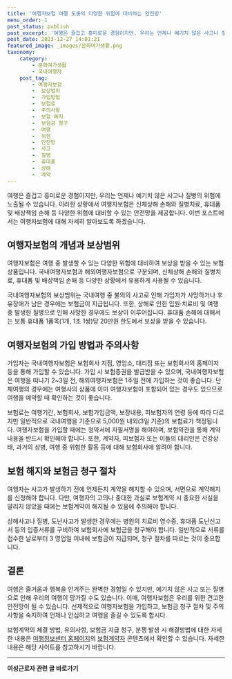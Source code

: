 ```yaml
---
title: '여행자보험 여행 도중의 다양한 위험에 대비하는 안전망'
menu_order: 1
post_status: publish
post_excerpt: '여행은 즐겁고 흥미로운 경험이지만, 우리는 언제나 예기치 않은 사고나 질병의 위험에 노출될 수 있습니다. 이러한 상황에서 여행자보험은 신체상해 손해와 질병치료, 휴대품 및 배상책임 손해 등 다양한 위험에 대비할 수 있는 안전망을 제공합니다. 이번 포스트에서는 여행자보험에 대해 자세히 알아보도록 하겠습니다.'
post_date: 2023-12-27 14:01:21
featured_image: _images/문화여가생활.png
taxonomy:
    category:
        - 문화여가생활
        - 국내여행자
    post_tag:
        - 여행자보험
        -  보상범위
        -  가입방법
        -  보험료
        -  주의사항
        -  보험 해지
        -  보험금 청구
        -  여행
        -  위험
        -  안전망
        -  사고
        -  질병
        -  휴대품
        -  상해
        -  계약
---
```



여행은 즐겁고 흥미로운 경험이지만, 우리는 언제나 예기치 않은 사고나 질병의 위험에 노출될 수 있습니다. 이러한 상황에서 여행자보험은 신체상해 손해와 질병치료, 휴대품 및 배상책임 손해 등 다양한 위험에 대비할 수 있는 안전망을 제공합니다. 이번 포스트에서는 여행자보험에 대해 자세히 알아보도록 하겠습니다.

## 여행자보험의 개념과 보상범위

여행자보험은 여행 중 발생할 수 있는 다양한 위험에 대비하여 보상을 받을 수 있는 보험 상품입니다. 국내여행자보험과 해외여행자보험으로 구분되며, 신체상해 손해와 질병치료, 휴대품 및 배상책임 손해 등 다양한 상황에서 유용하게 사용될 수 있습니다.

국내여행자보험의 보상범위는 국내여행 중 불의의 사고로 인해 가입자가 사망하거나 후유장애가 남은 경우에는 보험금이 지급됩니다. 또한, 상해로 인한 입원·치료비 및 여행 중 발생한 질병으로 인해 사망한 경우에도 보상이 이루어집니다. 휴대품 손해에 대해서는 보통 휴대품 1품목(1개, 1조 1쌍)당 20만원 한도에서 보상을 받을 수 있습니다.

## 여행자보험의 가입 방법과 주의사항

가입자는 국내여행자보험은 보험회사 지점, 영업소, 대리점 또는 보험회사의 홈페이지 등을 통해 가입할 수 있습니다. 가입 시 보험증권을 발급받을 수 있으며, 국내여행자보험은 여행을 떠나기 2~3일 전, 해외여행자보험은 1주일 전에 가입하는 것이 좋습니다. 단체여행의 경우에는 여행사의 상품에 이미 여행자보험이 포함되어 있는 경우도 있으므로 여행을 예약할 때 확인하는 것이 좋습니다.

보험료는 여행기간, 보험회사, 보험가입금액, 보장내용, 피보험자의 연령 등에 따라 다르지만 일반적으로 국내여행을 기준으로 5,000원 내외(3일 기준)의 보험료가 책정됩니다. 여행자보험을 가입할 때에는 청약서에 자필서명을 해야하며, 보험약관을 통해 계약 내용을 반드시 확인해야 합니다. 또한, 계약자, 피보험자 또는 이들의 대리인은 건강상태, 과거의 상병, 여행 중 위험한 활동 등에 대해 보험회사에 알려야 합니다.

## 보험 해지와 보험금 청구 절차

여행자는 사고가 발생하기 전에 언제든지 계약을 해지할 수 있으며, 서면으로 계약해지를 신청해야 합니다. 다만, 여행자의 고의나 중대한 과실로 보험계약 시 중요한 사실을 알리지 않았을 때에는 보험계약이 해지될 수 있음에 주의해야 합니다.

상해사고나 질병, 도난사고가 발생한 경우에는 병원의 치료비 영수증, 휴대품 도난신고서 등의 입증서류를 구비하여 보험회사에 보험금을 청구해야 합니다. 일반적으로 서류를 접수한 날로부터 3 영업일 이내에 보험금이 지급되며, 청구 절차를 따르는 것이 중요합니다.

## 결론

여행은 즐거움과 행복을 안겨주는 완벽한 경험일 수 있지만, 예기치 않은 사고 또는 질병으로 인해 우리의 여행이 망가질 수도 있습니다. 이때, 여행자보험은 우리를 위한 견고한 안전망이 될 수 있습니다. 선제적으로 여행자보험을 가입하고, 보험금 청구 절차 및 주의사항을 숙지하여 언제나 안심하고 여행을 즐길 수 있도록 합시다.

보험계약의 체결 방법, 유의사항, 보험금 지급 청구, 분쟁 발생 시 해결방법에 대한 자세한 내용은 [여행정보센터 홈페이지](http://www.tourinfo.or.kr/)의 [보험계약자](http://www.tourinfo.or.kr/contents/tourbbs/7159) 콘텐츠에서 확인할 수 있습니다. 자세한 내용은 해당 사이트를 참고하시기 바랍니다.
<!-- wp:separator -->
<hr class="wp-block-separator has-alpha-channel-opacity"/>
<!-- /wp:separator -->

<!-- wp:group {"backgroundColor":"base","layout":{"type":"constrained"}} -->
<div class="wp-block-group has-base-background-color has-background"><!-- wp:paragraph {"align":"center","fontSize":"medium"} -->
<p class="has-text-align-center has-large-font-size"><strong>여성근로자 관련 글 바로가기</strong></p>
<!-- /wp:paragraph -->


<!-- wp:latest-posts
{"categories":[{"id":10991,"count":19,"description":"","link":"https://uknowlaw.com/category/%ec%97%ac%ec%84%b1%ea%b7%bc%eb%a1%9c%ec%9e%90/","name":"여성근로자","slug":"여성근로자","taxonomy":"category","parent":0,"meta":[],"_links":{"self":[{"href":"https://uknowlaw.com/wp-json/wp/v2/categories/10991"}],"collection":[{"href":"https://uknowlaw.com/wp-json/wp/v2/categories"}],"about":[{"href":"https://uknowlaw.com/wp-json/wp/v2/taxonomies/category"}],"wp:post_type":[{"href":"https://uknowlaw.com/wp-json/wp/v2/posts?categories=10991"}],"curies":[{"name":"wp","href":"https://api.w.org/{rel}","templated":true}]}}],"postsToShow":100,"excerptLength":28,"postLayout":"grid","columns":2,"featuredImageAlign":"left","featuredImageSizeSlug":"large","fontSize":"small"} /--></div>
<!-- /wp:group -->